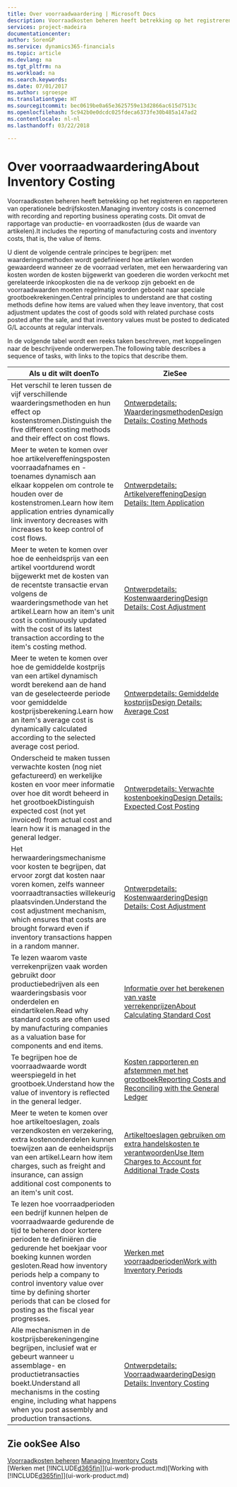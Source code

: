 ```yaml
---
title: Over voorraadwaardering | Microsoft Docs
description: Voorraadkosten beheren heeft betrekking op het registreren en rapporteren van operationele bedrijfskosten. Dit omvat de rapportage van productie- en voorraadkosten (dus de waarde van artikelen).
services: project-madeira
documentationcenter: 
author: SorenGP
ms.service: dynamics365-financials
ms.topic: article
ms.devlang: na
ms.tgt_pltfrm: na
ms.workload: na
ms.search.keywords: 
ms.date: 07/01/2017
ms.author: sgroespe
ms.translationtype: HT
ms.sourcegitcommit: bec0619be0a65e3625759e13d2866ac615d7513c
ms.openlocfilehash: 5c942b0e0dcdc025fdeca6373fe30b485a147ad2
ms.contentlocale: nl-nl
ms.lasthandoff: 03/22/2018

---
```

# <a name="about-inventory-costing"></a><span data-ttu-id="587e6-104">Over voorraadwaardering</span><span class="sxs-lookup"><span data-stu-id="587e6-104">About Inventory Costing</span></span>
<span data-ttu-id="587e6-105">Voorraadkosten beheren heeft betrekking op het registreren en rapporteren van operationele bedrijfskosten.</span><span class="sxs-lookup"><span data-stu-id="587e6-105">Managing inventory costs is concerned with recording and reporting business operating costs.</span></span> <span data-ttu-id="587e6-106">Dit omvat de rapportage van productie- en voorraadkosten (dus de waarde van artikelen).</span><span class="sxs-lookup"><span data-stu-id="587e6-106">It includes the reporting of manufacturing costs and inventory costs, that is, the value of items.</span></span>  

 <span data-ttu-id="587e6-107">U dient de volgende centrale principes te begrijpen: met waarderingsmethoden wordt gedefinieerd hoe artikelen worden gewaardeerd wanneer ze de voorraad verlaten, met een herwaardering van kosten worden de kosten bijgewerkt van goederen die worden verkocht met gerelateerde inkoopkosten die na de verkoop zijn geboekt en de voorraadwaarden moeten regelmatig worden geboekt naar speciale grootboekrekeningen.</span><span class="sxs-lookup"><span data-stu-id="587e6-107">Central principles to understand are that costing methods define how items are valued when they leave inventory, that cost adjustment updates the cost of goods sold with related purchase costs posted after the sale, and that inventory values must be posted to dedicated G/L accounts at regular intervals.</span></span>  

 <span data-ttu-id="587e6-108">In de volgende tabel wordt een reeks taken beschreven, met koppelingen naar de beschrijvende onderwerpen.</span><span class="sxs-lookup"><span data-stu-id="587e6-108">The following table describes a sequence of tasks, with links to the topics that describe them.</span></span>   

|<span data-ttu-id="587e6-109">**Als u dit wilt doen**</span><span class="sxs-lookup"><span data-stu-id="587e6-109">**To**</span></span>|<span data-ttu-id="587e6-110">**Zie**</span><span class="sxs-lookup"><span data-stu-id="587e6-110">**See**</span></span>|  
|------------|-------------|  
|<span data-ttu-id="587e6-111">Het verschil te leren tussen de vijf verschillende waarderingsmethoden en hun effect op kostenstromen.</span><span class="sxs-lookup"><span data-stu-id="587e6-111">Distinguish the five different costing methods and their effect on cost flows.</span></span>|[<span data-ttu-id="587e6-112">Ontwerpdetails: Waarderingsmethoden</span><span class="sxs-lookup"><span data-stu-id="587e6-112">Design Details: Costing Methods</span></span>](design-details-costing-methods.md)|  
|<span data-ttu-id="587e6-113">Meer te weten te komen over hoe artikelvereffeningsposten voorraadafnames en -toenames dynamisch aan elkaar koppelen om controle te houden over de kostenstromen.</span><span class="sxs-lookup"><span data-stu-id="587e6-113">Learn how item application entries dynamically link inventory decreases with increases to keep control of cost flows.</span></span>|[<span data-ttu-id="587e6-114">Ontwerpdetails: Artikelvereffening</span><span class="sxs-lookup"><span data-stu-id="587e6-114">Design Details: Item Application</span></span>](design-details-item-application.md)|  
|<span data-ttu-id="587e6-115">Meer te weten te komen over hoe de eenheidsprijs van een artikel voortdurend wordt bijgewerkt met de kosten van de recentste transactie ervan volgens de waarderingsmethode van het artikel.</span><span class="sxs-lookup"><span data-stu-id="587e6-115">Learn how an item's unit cost is continuously updated with the cost of its latest transaction according to the item's costing method.</span></span>|[<span data-ttu-id="587e6-116">Ontwerpdetails: Kostenwaardering</span><span class="sxs-lookup"><span data-stu-id="587e6-116">Design Details: Cost Adjustment</span></span>](design-details-cost-adjustment.md)|  
|<span data-ttu-id="587e6-117">Meer te weten te komen over hoe de gemiddelde kostprijs van een artikel dynamisch wordt berekend aan de hand van de geselecteerde periode voor gemiddelde kostprijsberekening.</span><span class="sxs-lookup"><span data-stu-id="587e6-117">Learn how an item's average cost is dynamically calculated according to the selected average cost period.</span></span>|[<span data-ttu-id="587e6-118">Ontwerpdetails: Gemiddelde kostprijs</span><span class="sxs-lookup"><span data-stu-id="587e6-118">Design Details: Average Cost</span></span>](design-details-average-cost.md)|  
|<span data-ttu-id="587e6-119">Onderscheid te maken tussen verwachte kosten (nog niet gefactureerd) en werkelijke kosten en voor meer informatie over hoe dit wordt beheerd in het grootboek</span><span class="sxs-lookup"><span data-stu-id="587e6-119">Distinguish expected cost (not yet invoiced) from actual cost and learn how it is managed in the general ledger.</span></span>|[<span data-ttu-id="587e6-120">Ontwerpdetails: Verwachte kostenboeking</span><span class="sxs-lookup"><span data-stu-id="587e6-120">Design Details: Expected Cost Posting</span></span>](design-details-expected-cost-posting.md)|  
|<span data-ttu-id="587e6-121">Het herwaarderingsmechanisme voor kosten te begrijpen, dat ervoor zorgt dat kosten naar voren komen, zelfs wanneer voorraadtransacties willekeurig plaatsvinden.</span><span class="sxs-lookup"><span data-stu-id="587e6-121">Understand the cost adjustment mechanism, which ensures that costs are brought forward even if inventory transactions happen in a random manner.</span></span>|[<span data-ttu-id="587e6-122">Ontwerpdetails: Kostenwaardering</span><span class="sxs-lookup"><span data-stu-id="587e6-122">Design Details: Cost Adjustment</span></span>](design-details-cost-adjustment.md)|  
|<span data-ttu-id="587e6-123">Te lezen waarom vaste verrekenprijzen vaak worden gebruikt door productiebedrijven als een waarderingsbasis voor onderdelen en eindartikelen.</span><span class="sxs-lookup"><span data-stu-id="587e6-123">Read why standard costs are often used by manufacturing companies as a valuation base for components and end items.</span></span>|[<span data-ttu-id="587e6-124">Informatie over het berekenen van vaste verrekenprijzen</span><span class="sxs-lookup"><span data-stu-id="587e6-124">About Calculating Standard Cost</span></span>](finance-about-calculating-standard-cost.md)|  
|<span data-ttu-id="587e6-125">Te begrijpen hoe de voorraadwaarde wordt weerspiegeld in het grootboek.</span><span class="sxs-lookup"><span data-stu-id="587e6-125">Understand how the value of inventory is reflected in the general ledger.</span></span>|[<span data-ttu-id="587e6-126">Kosten rapporteren en afstemmen met het grootboek</span><span class="sxs-lookup"><span data-stu-id="587e6-126">Reporting Costs and Reconciling with the General Ledger</span></span>](finance-report-costs-and-reconcile-with-the-general-ledger.md)|  
|<span data-ttu-id="587e6-127">Meer te weten te komen over hoe artikeltoeslagen, zoals verzendkosten en verzekering, extra kostenonderdelen kunnen toewijzen aan de eenheidsprijs van een artikel.</span><span class="sxs-lookup"><span data-stu-id="587e6-127">Learn how item charges, such as freight and insurance, can assign additional cost components to an item's unit cost.</span></span>|[<span data-ttu-id="587e6-128">Artikeltoeslagen gebruiken om extra handelskosten te verantwoorden</span><span class="sxs-lookup"><span data-stu-id="587e6-128">Use Item Charges to Account for Additional Trade Costs</span></span>](payables-how-assign-item-charges.md)|  
|<span data-ttu-id="587e6-129">Te lezen hoe voorraadperioden een bedrijf kunnen helpen de voorraadwaarde gedurende de tijd te beheren door kortere perioden te definiëren die gedurende het boekjaar voor boeking kunnen worden gesloten.</span><span class="sxs-lookup"><span data-stu-id="587e6-129">Read how inventory periods help a company to control inventory value over time by defining shorter periods that can be closed for posting as the fiscal year progresses.</span></span>|[<span data-ttu-id="587e6-130">Werken met voorraadperioden</span><span class="sxs-lookup"><span data-stu-id="587e6-130">Work with Inventory Periods</span></span>](finance-how-to-work-with-inventory-periods.md)|  
|<span data-ttu-id="587e6-131">Alle mechanismen in de kostprijsberekeningengine begrijpen, inclusief wat er gebeurt wanneer u assemblage- en productietransacties boekt.</span><span class="sxs-lookup"><span data-stu-id="587e6-131">Understand all mechanisms in the costing engine, including what happens when you post assembly and production transactions.</span></span>|[<span data-ttu-id="587e6-132">Ontwerpdetails: Voorraadwaardering</span><span class="sxs-lookup"><span data-stu-id="587e6-132">Design Details: Inventory Costing</span></span>](design-details-inventory-costing.md)|

## <a name="see-also"></a><span data-ttu-id="587e6-133">Zie ook</span><span class="sxs-lookup"><span data-stu-id="587e6-133">See Also</span></span>
<span data-ttu-id="587e6-134">[Voorraadkosten beheren](finance-manage-inventory-costs.md)  </span><span class="sxs-lookup"><span data-stu-id="587e6-134">[Managing Inventory Costs](finance-manage-inventory-costs.md)  </span></span>  
<span data-ttu-id="587e6-135">[Werken met [!INCLUDE[d365fin](includes/d365fin_md.md)]](ui-work-product.md)</span><span class="sxs-lookup"><span data-stu-id="587e6-135">[Working with [!INCLUDE[d365fin](includes/d365fin_md.md)]](ui-work-product.md)</span></span>

